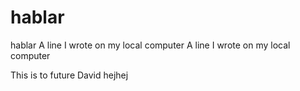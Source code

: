 # hablar
hablar
A line I wrote on my local computer
A line I wrote on my local computer

This is to future David
hejhej